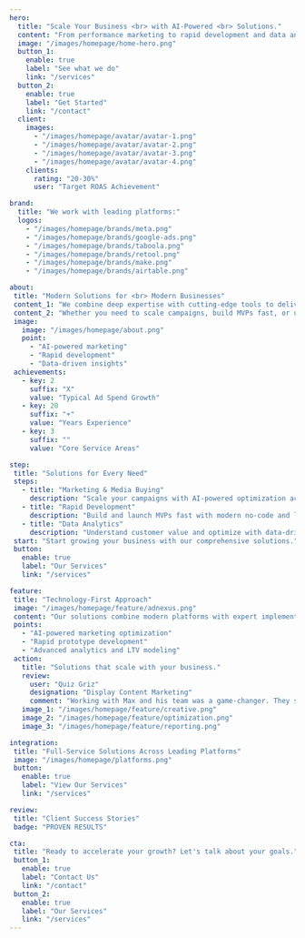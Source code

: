 ```yaml
---
hero:
  title: "Scale Your Business <br> with AI-Powered <br> Solutions."
  content: "From performance marketing to rapid development and data analytics, we help businesses grow with modern tools and expertise."
  image: "/images/homepage/home-hero.png"
  button_1:
    enable: true
    label: "See what we do"
    link: "/services"
  button_2:
    enable: true
    label: "Get Started"
    link: "/contact"
  client:
    images:
      - "/images/homepage/avatar/avatar-1.png"
      - "/images/homepage/avatar/avatar-2.png"
      - "/images/homepage/avatar/avatar-3.png"
      - "/images/homepage/avatar/avatar-4.png"
    clients:
      rating: "20-30%"
      user: "Target ROAS Achievement"

brand:
  title: "We work with leading platforms:"
  logos:
    - "/images/homepage/brands/meta.png"
    - "/images/homepage/brands/google-ads.png"
    - "/images/homepage/brands/taboola.png"
    - "/images/homepage/brands/retool.png"
    - "/images/homepage/brands/make.png"
    - "/images/homepage/brands/airtable.png"

about:
 title: "Modern Solutions for <br> Modern Businesses"
 content_1: "We combine deep expertise with cutting-edge tools to deliver results across marketing, development, and analytics."
 content_2: "Whether you need to scale campaigns, build MVPs fast, or understand customer value, we have the solutions."
 image:
   image: "/images/homepage/about.png"
   point:
     - "AI-powered marketing"
     - "Rapid development"
     - "Data-driven insights"
 achievements:
   - key: 2
     suffix: "X"
     value: "Typical Ad Spend Growth"
   - key: 20
     suffix: "+"
     value: "Years Experience"
   - key: 3
     suffix: ""
     value: "Core Service Areas"

step:
 title: "Solutions for Every Need"
 steps:
   - title: "Marketing & Media Buying"
     description: "Scale your campaigns with AI-powered optimization across major platforms."
   - title: "Rapid Development"
     description: "Build and launch MVPs fast with modern no-code and low-code tools."
   - title: "Data Analytics"
     description: "Understand customer value and optimize with data-driven insights."
 start: "Start growing your business with our comprehensive solutions."
 button:
   enable: true
   label: "Our Services"
   link: "/services"

feature:
 title: "Technology-First Approach"
 image: "/images/homepage/feature/adnexus.png"
 content: "Our solutions combine modern platforms with expert implementation to deliver exceptional results."
 points:
   - "AI-powered marketing optimization"
   - "Rapid prototype development"
   - "Advanced analytics and LTV modeling"
 action:
   title: "Solutions that scale with your business."
   review:
     user: "Quiz Griz"
     designation: "Display Content Marketing"
     comment: "Working with Max and his team was a game-changer. They scaled us into new platforms, managed everything seamlessly, and were rock solid during our sale process. Like an outsourced marketing department—just point them in the right direction. They took us to the next level."
   image_1: "/images/homepage/feature/creative.png"
   image_2: "/images/homepage/feature/optimization.png"
   image_3: "/images/homepage/feature/reporting.png"

integration:
 title: "Full-Service Solutions Across Leading Platforms"
 image: "/images/homepage/platforms.png"
 button:
   enable: true
   label: "View Our Services"
   link: "/services"

review:
 title: "Client Success Stories"
 badge: "PROVEN RESULTS"

cta:
 title: "Ready to accelerate your growth? Let's talk about your goals."
 button_1:
   enable: true
   label: "Contact Us"
   link: "/contact"
 button_2:
   enable: true
   label: "Our Services"
   link: "/services"
---
```

